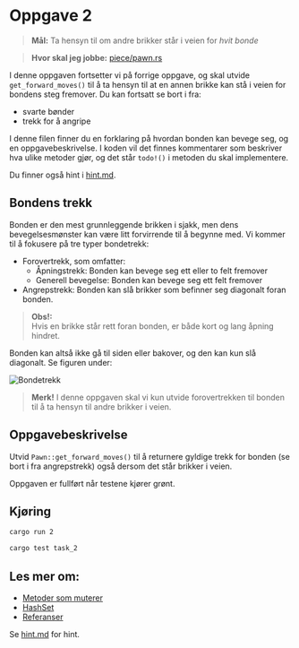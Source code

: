 # Oppgave 2
> **Mål:** Ta hensyn til om andre brikker står i veien for _hvit bonde_

> **Hvor skal jeg jobbe:** [piece/pawn.rs](piece/pawn.rs)

I denne oppgaven fortsetter vi på forrige oppgave, og skal utvide `get_forward_moves()` til å ta hensyn til at en annen brikke kan stå i veien for bondens steg fremover. Du kan fortsatt se bort i fra:
- svarte bønder
- trekk for å angripe

I denne filen finner du en forklaring på hvordan bonden kan bevege seg, og en oppgavebeskrivelse. I koden
vil det finnes kommentarer som beskriver hva ulike metoder gjør, og det står `todo!()` i metoden du skal implementere.

Du finner også hint i [hint.md](./hint.md).

## Bondens trekk
Bonden er den mest grunnleggende brikken i sjakk, men dens bevegelsesmønster kan være litt forvirrende til å begynne
med. Vi kommer til å fokusere på tre typer bondetrekk:
- Forovertrekk, som omfatter:
    - Åpningstrekk: Bonden kan bevege seg ett eller to felt fremover
    - Generell bevegelse: Bonden kan bevege seg ett felt fremover
- Angrepstrekk: Bonden kan slå brikker som befinner seg diagonalt foran bonden.

> **Obs!:**  
> Hvis en brikke står rett foran bonden, er både kort og lang åpning hindret.

Bonden kan altså ikke gå til siden eller bakover, og den kan kun slå diagonalt. Se figuren under:

![Bondetrekk](../../images/moves/pawn.gif)

> **Merk!** I denne oppgaven skal vi kun utvide forovertrekken til bonden til å ta hensyn til andre brikker i veien.

## Oppgavebeskrivelse

Utvid `Pawn::get_forward_moves()` til å returnere gyldige trekk for bonden (se bort i fra angrepstrekk) også dersom det står brikker i veien.

Oppgaven er fullført når testene kjører grønt.

## Kjøring
```bash
cargo run 2
```
```bash
cargo test task_2
```

## Les mer om:
   - [Metoder som muterer](https://doc.rust-lang.org/book/ch05-03-method-syntax.html?#defining-methods)
   - [HashSet](https://doc.rust-lang.org/std/collections/struct.HashSet.html)
   - [Referanser](https://doc.rust-lang.org/book/ch04-02-references-and-borrowing.html)

Se [hint.md](hint.md) for hint.